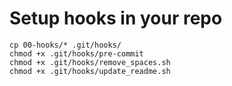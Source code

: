 # Setup hooks in your repo
```
cp 00-hooks/* .git/hooks/
chmod +x .git/hooks/pre-commit
chmod +x .git/hooks/remove_spaces.sh
chmod +x .git/hooks/update_readme.sh
```